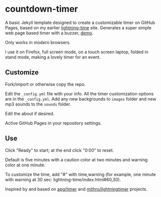 # countdown-timer

A basic Jekyll template designed to create a customizable timer on GitHub Pages, based on my earlier [lightning-time](https://github.com/evanwill/lightning-time) site.
Generates a super simple web page based timer with a buzzer, [demo](https://evanwill.github.io/countdown-timer/).

Only works in modern browsers. 

I use it on Firefox, full screen mode, on a touch screen laptop, folded in stand mode, making a lovely timer for an event.

## Customize

Fork/import or otherwise copy the repo. 

Edit the `_config.yml` file with your info. 
All the timer customization options are in the `_config.yml`.
Add any new backgrounds to `images` folder and new mp3 sounds to the `sounds` folder.

Edit the about if desired.

Active GitHub Pages in your repository settings. 

## Use

Click "Ready" to start; at the end click "0:00" to reset. 

Default is five minutes with a caution color at two minutes and warning color at one minute. 

To customize the time, add "#" with time,warning (for example, one minute with warning at 30 sec: lightning-time/index.html#60,30).

Inspired by and based on <a href="https://github.com/apg/timer" target="_blank">apg/timer</a> and <a href="https://github.com/mithro/lightningtimer" target="_blank">mithro/lightningtimer</a> projects.
